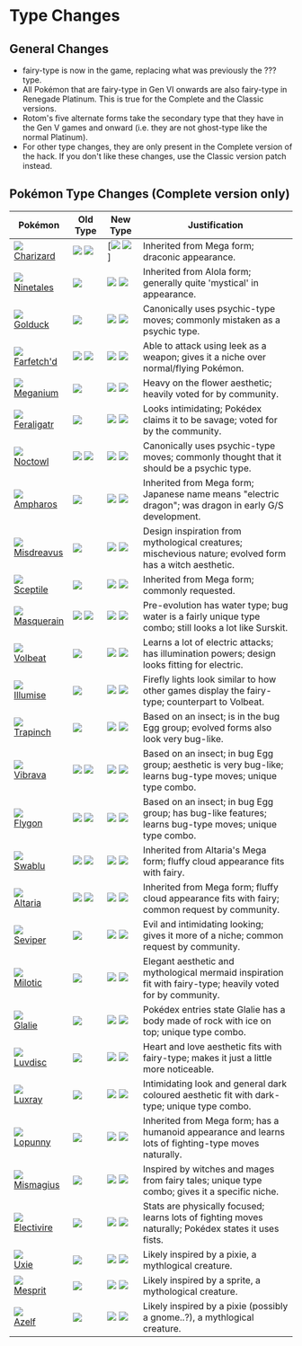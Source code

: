# Type Changes

## General Changes

- fairy-type is now in the game, replacing what was previously the ??? type.
- All Pokémon that are fairy-type in Gen VI onwards are also fairy-type in Renegade Platinum. This is true for the Complete and the Classic versions.
- Rotom's five alternate forms take the secondary type that they have in the Gen V games and onward (i.e. they are not ghost-type like the normal Platinum).
- For other type changes, they are only present in the Complete version of the hack. If you don't like these changes, use the Classic version patch instead.

## Pokémon Type Changes (Complete version only)

Pokémon                  | Old Type                  | New Type                    | Justification
---                      | ---                       |-----------------------------| ---
![][006]<br>[Charizard]  | ![][fire]  ![][flying]    | [![][fire]  ![][dragon]  ]  | Inherited from Mega form; draconic appearance.
![][038]<br>[Ninetales]  | ![][fire]                 | ![][fire]  ![][fairy]       | Inherited from Alola form; generally quite 'mystical' in appearance.
![][055]<br>[Golduck]    | ![][water]                | ![][water]  ![][psychic]    | Canonically uses psychic-type moves; commonly mistaken as a psychic type.
![][083]<br>[Farfetch'd] | ![][normal]  ![][flying]  | ![][fighting]  ![][flying]  | Able to attack using leek as a weapon; gives it a niche over normal/flying Pokémon.
![][154]<br>[Meganium]   | ![][grass]                | ![][grass]  ![][fairy]      | Heavy on the flower aesthetic; heavily voted for by community.
![][160]<br>[Feraligatr] | ![][water]                | ![][water]  ![][dark]       | Looks intimidating; Pokédex claims it to be savage; voted for by the community.
![][164]<br>[Noctowl]    | ![][normal]  ![][flying]  | ![][psychic]  ![][flying]   | Canonically uses psychic-type moves; commonly thought that it should be a psychic type.
![][181]<br>[Ampharos]   | ![][electric]             | ![][electric]  ![][dragon]  | Inherited from Mega form; Japanese name means "electric dragon"; was dragon in early G/S development.
![][200]<br>[Misdreavus] | ![][ghost]                | ![][ghost]  ![][fairy]      | Design inspiration from mythological creatures; mischevious nature; evolved form has a witch aesthetic.
![][254]<br>[Sceptile]   | ![][grass]                | ![][grass]  ![][dragon]     | Inherited from Mega form; commonly requested.
![][284]<br>[Masquerain] | ![][bug]      ![][flying] | ![][bug]  ![][water]        | Pre-evolution has water type; bug water is a fairly unique type combo; still looks a lot like Surskit.
![][313]<br>[Volbeat]    | ![][bug]                  | ![][bug]  ![][electric]     | Learns a lot of electric attacks; has illumination powers; design looks fitting for electric.
![][314]<br>[Illumise]   | ![][bug]                  | ![][bug]  ![][fairy]        | Firefly lights look similar to how other games display the fairy-type; counterpart to Volbeat.
![][328]<br>[Trapinch]   | ![][ground]               | ![][bug]  ![][ground]       | Based on an insect; is in the bug Egg group; evolved forms also look very bug-like.
![][329]<br>[Vibrava]    | ![][ground]  ![][dragon]  | ![][bug]  ![][dragon]       | Based on an insect; in bug Egg group; aesthetic is very bug-like; learns bug-type moves; unique type combo.
![][330]<br>[Flygon]     | ![][ground]  ![][dragon]  | ![][bug]  ![][dragon]       | Based on an insect; in bug Egg group; has bug-like features; learns bug-type moves; unique type combo.
![][333]<br>[Swablu]     | ![][normal]  ![][flying]  | ![][fairy]  ![][flying]     | Inherited from Altaria's Mega form; fluffy cloud appearance fits with fairy.
![][334]<br>[Altaria]    | ![][dragon]  ![][flying]  | ![][dragon]  ![][fairy]     | Inherited from Mega form; fluffy cloud appearance fits with fairy; common request by community.
![][336]<br>[Seviper]    | ![][poison]               | ![][poison]  ![][dark]      | Evil and intimidating looking; gives it more of a niche; common request by community.
![][350]<br>[Milotic]    | ![][water]                | ![][water]  ![][fairy]      | Elegant aesthetic and mythological mermaid inspiration fit with fairy-type; heavily voted for by community.
![][362]<br>[Glalie]     | ![][ice]                  | ![][ice]  ![][rock]         | Pokédex entries state Glalie has a body made of rock with ice on top; unique type combo.
![][370]<br>[Luvdisc]    | ![][water]                | ![][water]  ![][fairy]      | Heart and love aesthetic fits with fairy-type; makes it just a little more noticeable.
![][405]<br>[Luxray]     | ![][electric]             | ![][electric]  ![][dark]    | Intimidating look and general dark coloured aesthetic fit with dark-type; unique type combo.
![][428]<br>[Lopunny]    | ![][normal]               | ![][normal]  ![][fighting]  | Inherited from Mega form; has a humanoid appearance and learns lots of fighting-type moves naturally.
![][429]<br>[Mismagius]  | ![][ghost]                | ![][ghost]  ![][fairy]      | Inspired by witches and mages from fairy tales; unique type combo; gives it a specific niche.
![][466]<br>[Electivire] | ![][electric]             | ![][electric] ![][fighting] | Stats are physically focused; learns lots of fighting moves naturally; Pokédex states it uses fists.
![][480]<br>[Uxie]       | ![][psychic]              | ![][psychic]  ![][fairy]    | Likely inspired by a pixie, a mythlogical creature.
![][481]<br>[Mesprit]    | ![][psychic]              | ![][psychic]  ![][fairy]    | Likely inspired by a sprite, a mythological creature.
![][482]<br>[Azelf]      | ![][psychic]              | ![][psychic]  ![][fairy]    | Likely inspired by a pixie (possibly a gnome..?), a mythlogical creature.

[Charizard]: ../pokemons/006/
[Ninetales]: ../pokemons/038/
[Golduck]: ../pokemons/055/
[Farfetch'd]: ../pokemons/083/
[Meganium]: ../pokemons/154/
[Feraligatr]: ../pokemons/160/
[Noctowl]: ../pokemons/164/
[Ampharos]: ../pokemons/181/
[Misdreavus]: ../pokemons/200/
[Sceptile]: ../pokemons/254/
[Masquerain]: ../pokemons/284/
[Volbeat]: ../pokemons/313/
[Illumise]: ../pokemons/314/
[Trapinch]: ../pokemons/328/
[Vibrava]: ../pokemons/329/
[Flygon]: ../pokemons/330/
[Swablu]: ../pokemons/333/
[Altaria]: ../pokemons/334/
[Seviper]: ../pokemons/336/
[Milotic]: ../pokemons/350/
[Glalie]: ../pokemons/362/
[Luvdisc]: ../pokemons/370/
[Luxray]: ../pokemons/405/
[Lopunny]: ../pokemons/428/
[Mismagius]: ../pokemons/429/
[Electivire]: ../pokemons/466/
[Uxie]: ../pokemons/480/
[Mesprit]: ../pokemons/481/
[Azelf]: ../pokemons/482/
[006]: ./img/pokemon/006.png
[038]: ./img/pokemon/038.png
[055]: ./img/pokemon/055.png
[083]: ./img/pokemon/083.png
[154]: ./img/pokemon/154.png
[160]: ./img/pokemon/160.png
[164]: ./img/pokemon/164.png
[181]: ./img/pokemon/181.png
[200]: ./img/pokemon/200.png
[254]: ./img/pokemon/254.png
[284]: ./img/pokemon/284.png
[313]: ./img/pokemon/313.png
[314]: ./img/pokemon/314.png
[328]: ./img/pokemon/328.png
[329]: ./img/pokemon/329.png
[330]: ./img/pokemon/330.png
[333]: ./img/pokemon/333.png
[334]: ./img/pokemon/334.png
[336]: ./img/pokemon/336.png
[350]: ./img/pokemon/350.png
[362]: ./img/pokemon/362.png
[370]: ./img/pokemon/370.png
[405]: ./img/pokemon/405.png
[428]: ./img/pokemon/428.png
[429]: ./img/pokemon/429.png
[466]: ./img/pokemon/466.png
[480]: ./img/pokemon/480.png
[481]: ./img/pokemon/481.png
[482]: ./img/pokemon/482.png
[normal]: ./img/types/normal.png
[fire]: ./img/types/fire.png
[fighting]: ./img/types/fighting.png
[water]: ./img/types/water.png
[flying]: ./img/types/flying.png
[grass]: ./img/types/grass.png
[poison]: ./img/types/poison.png
[electric]: ./img/types/electric.png
[ground]: ./img/types/ground.png
[psychic]: ./img/types/psychic.png
[rock]: ./img/types/rock.png
[ice]: ./img/types/ice.png
[bug]: ./img/types/bug.png
[dragon]: ./img/types/dragon.png
[ghost]: ./img/types/ghost.png
[dark]: ./img/types/dark.png
[fairy]: ./img/types/fairy.png
